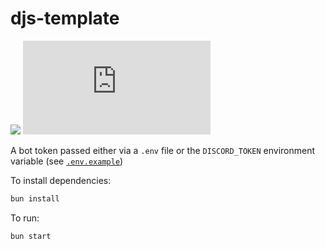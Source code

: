 # djs-template

![](https://img.shields.io/github/package-json/dependency-version/archasion/djs-template/dev/bun-types?label=bun&labelColor=%23F8F1E3&color=%232B2D31&link=https%3A%2F%2Fbun.sh)
![](https://img.shields.io/github/package-json/dependency-version/archasion/djs-template/discord.js?labelColor=%235A65EA&color=%232B2D31&link=https%3A%2F%2Fwww.npmjs.com%2Fpackage%2Fdiscord.js)


A bot token passed either via a `.env` file or the `DISCORD_TOKEN` environment variable (see [`.env.example`](.env.example))

To install dependencies:

```bash
bun install
```

To run:

```bash
bun start
```
